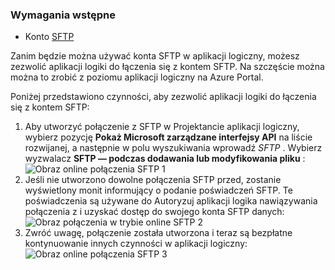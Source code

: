 ### <a name="prerequisites"></a>Wymagania wstępne

- Konto [SFTP](https://en.wikipedia.org/wiki/SSH_File_Transfer_Protocol)  


Zanim będzie można używać konta SFTP w aplikacji logiczny, możesz zezwolić aplikacji logiki do łączenia się z kontem SFTP. Na szczęście można można to zrobić z poziomu aplikacji logiczny na Azure Portal.  

Poniżej przedstawiono czynności, aby zezwolić aplikacji logiki do łączenia się z kontem SFTP:  
1. Aby utworzyć połączenie z SFTP w Projektancie aplikacji logiczny, wybierz pozycję **Pokaż Microsoft zarządzane interfejsy API** na liście rozwijanej, a następnie w polu wyszukiwania wprowadź *SFTP* . Wybierz wyzwalacz **SFTP — podczas dodawania lub modyfikowania pliku** :  
![Obraz online połączenia SFTP 1](./media/connectors-create-api-sftp/sftp-1.png)  
2. Jeśli nie utworzono dowolne połączenia SFTP przed, zostanie wyświetlony monit informujący o podanie poświadczeń SFTP. Te poświadczenia są używane do Autoryzuj aplikacji logika nawiązywania połączenia z i uzyskać dostęp do swojego konta SFTP danych:  
![Obraz połączenia w trybie online SFTP 2](./media/connectors-create-api-sftp/sftp-2.png)  
3. Zwróć uwagę, połączenie została utworzona i teraz są bezpłatne kontynuowanie innych czynności w aplikacji logiczny:   
 ![Obraz online połączenia SFTP 3](./media/connectors-create-api-sftp/sftp-3.png) 
